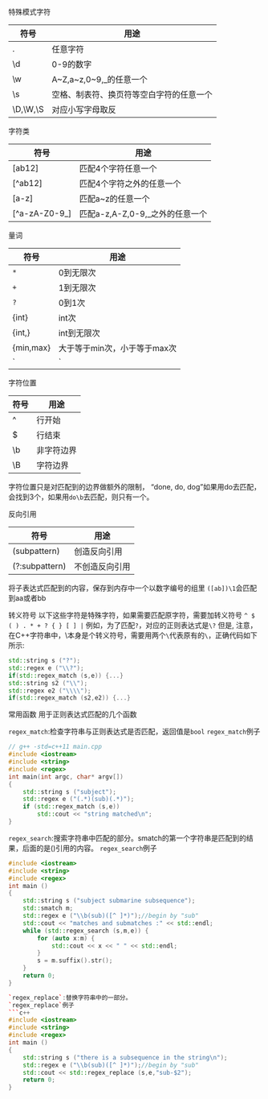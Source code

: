 特殊模式字符

|符号 |用途|
| ---- | ---- |
|. 			|任意字符|
|\d			|0-9的数字|
|\w			|A~Z,a~z,0~9,_的任意一个|
|\s			|空格、制表符、换页符等空白字符的任意一个|
|\D,\W,\S	|对应小写字母取反|



字符类

|符号 |用途|
| ---- | ---- |
|[ab12]			|匹配4个字符任意一个|
|[^ab12]		|匹配4个字符之外的任意一个|
|[a-z]			|匹配a~z的任意一个|
|[^a-zA-Z0-9_]	|匹配a-z,A-Z,0-9,_之外的任意一个|


量词

|符号 |用途|
| ---- | ---- |
|`*`			|0到无限次|
|`+`			|1到无限次|
|`?`			|0到1次|
|{int}		|int次|
|{int,}		|int到无限次|
|{min,max}	|大于等于min次，小于等于max次|
|`|`			|表示或的关系|

字符位置

|符号 |用途|
| ---- | ---- |
|^	|行开始|
|$	|行结束|
|\b	|非字符边界|
|\B	|字符边界|

字符位置只是对匹配到的边界做额外的限制，
“done, do, dog”如果用do去匹配，会找到3个，如果用`do\b`去匹配，则只有一个。

反向引用

|符号 |用途|
| ---- | ---- |
|(subpattern)	|创造反向引用|
|(?:subpattern)	|不创造反向引用|

将子表达式匹配到的内容，保存到内存中一个以数字编号的组里
`([ab])\1`会匹配到aa或者bb

转义符号
以下这些字符是特殊字符，如果需要匹配原字符，需要加转义符号
` ^ $ ( ) . * + ? { } [ ] | `
例如，为了匹配`?`，对应的正则表达式是`\?`
但是, 注意，在C++字符串中，\本身是个转义符号，需要用两个`\`代表原有的`\`，正确代码如下所示:

```c++
std::string s ("?");
std::regex e ("\\?");
if(std::regex_match (s,e)) {...}
std::string s2 ("\\");
std::regex e2 ("\\\\");
if(std::regex_match (s2,e2)) {...}
```

常用函数
用于正则表达式匹配的几个函数

`regex_match`:检查字符串与正则表达式是否匹配，返回值是`bool`
`regex_match`例子
```c++
// g++ -std=c++11 main.cpp
#include <iostream>
#include <string>
#include <regex>
int main(int argc, char* argv[])
{
    std::string s ("subject");
    std::regex e ("(.*)(sub)(.*)");
    if (std::regex_match (s,e))
        std::cout << "string matched\n";
}
```

`regex_search`:搜索字符串中匹配的部分。smatch的第一个字符串是匹配到的结果，后面的是()引用的内容。
`regex_search`例子
```c++
#include <iostream>
#include <string>
#include <regex>
int main ()
{
    std::string s ("subject submarine subsequence");
    std::smatch m;
    std::regex e ("\\b(sub)([^ ]*)");//begin by "sub"
    std::cout << "matches and submatches :" << std::endl;
    while (std::regex_search (s,m,e)) {
        for (auto x:m) {
			std::cout << x << " " << std::endl;
		}
        s = m.suffix().str();
    }
    return 0;
}

`regex_replace`:替换字符串中的一部分。
`regex_replace`例子
```c++
#include <iostream>
#include <string>
#include <regex>
int main ()
{
    std::string s ("there is a subsequence in the string\n");
    std::regex e ("\\b(sub)([^ ]*)");//begin by "sub"
    std::cout << std::regex_replace (s,e,"sub-$2");
    return 0;
}